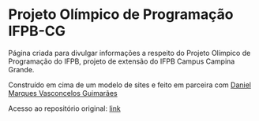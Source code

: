 <h1> Projeto Olímpico de Programação IFPB-CG </h1>

<p>
  Página criada para divulgar informações a respeito do Projeto Olímpico de Programação do IFPB, projeto de extensão do IFPB Campus Campina Grande.
</p>
<p>
  Construído em cima de um modelo de sites e feito em parceira com <a href="https://github.com/danielmarquesvg"> Daniel Marques Vasconcelos Guimarães </a>
</p>
<p>
  Acesso ao repositório original: <a href="https://github.com/olimpiadadeinformaticaifpb/olimpiadadeinformaticaifpb.github.io">link</a>
</p>
